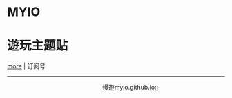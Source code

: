 # MYIO
# 遊玩主题贴
[more](https://myngy.github.io/)    |  订阅号<br />



---
                                                          慢遊myio.github.io[::](https://github.com/myio/myio.github.io/edit/master/README.md)
